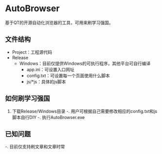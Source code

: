 # AutoBrowser
基于QT的开源自动化浏览器的工具，可用来刷学习强国。

## 文件结构
- Project：工程源代码
- Release
    - Windows：目前仅提供Windows的可执行程序，其他平台可自行编译
        - app.ini：可设置入口网址
        - config.txt：可设置每一个页面使用什么脚本
        - js/*js：具体的js脚本

## 如何刷学习强国
1. 下载Release/Windows目录
-. 用户可根据自己需要修改相应的config.txt和js脚本自行DIY
-. 执行AutoBrowser.exe

## 已知问题
-. 目前仅支持刷文章和文章时常